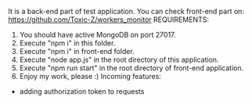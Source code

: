 It is a back-end part of test application.
You can check front-end part on: https://github.com/Toxic-Z/workers_monitor
REQUIREMENTS:
1. You should have active MongoDB on port 27017.
2. Execute "npm i" in this folder.
3. Execute "npm i" in front-end folder.
4. Execute "node app.js" in the root directory of this application.
5. Execute "npm run start" in the root directory of front-end application.
6. Enjoy my work, please :) 
Incoming features: 
- adding authorization token to requests
